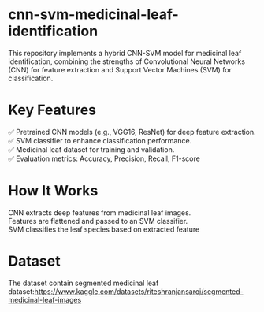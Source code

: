 # cnn-svm-medicinal-leaf-identification
This repository implements a hybrid CNN-SVM model for medicinal leaf identification, combining the strengths of Convolutional Neural Networks (CNN) for feature extraction and Support Vector Machines (SVM) for classification.
# Key Features
✅ Pretrained CNN models (e.g., VGG16, ResNet) for deep feature extraction.  
✅ SVM classifier to enhance classification performance.  
✅ Medicinal leaf dataset for training and validation.  
✅ Evaluation metrics: Accuracy, Precision, Recall, F1-score
# How It Works
CNN extracts deep features from medicinal leaf images.  
Features are flattened and passed to an SVM classifier.  
SVM classifies the leaf species based on extracted feature
# Dataset
The dataset contain segmented medicinal leaf dataset:https://www.kaggle.com/datasets/riteshranjansaroj/segmented-medicinal-leaf-images
